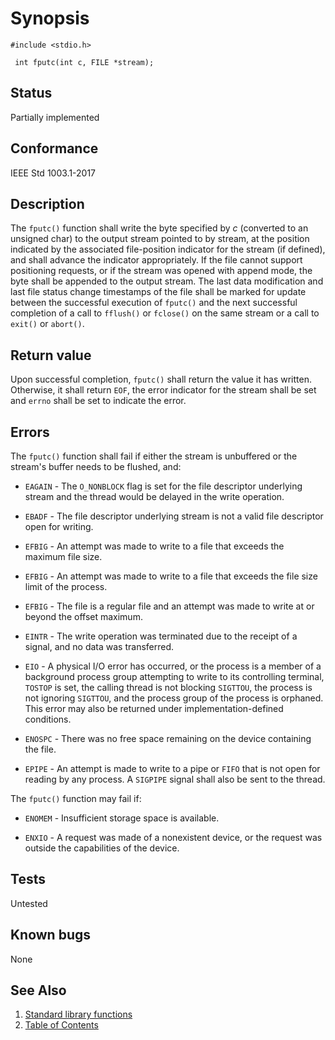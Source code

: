 # Synopsis 
`#include <stdio.h>`</br>

` int fputc(int c, FILE *stream);`</br>

## Status
Partially implemented
## Conformance
IEEE Std 1003.1-2017
## Description

The `fputc()` function shall write the byte specified by _c_ (converted to an unsigned char) to the output
stream pointed to by stream, at the position indicated by the associated file-position indicator for the stream (if
defined), and shall advance the indicator appropriately. If the file cannot support positioning requests, or if the stream was
opened with append mode, the byte shall be appended to the output stream.
The
last data modification and last file status change timestamps of the file shall be marked for update between the successful
execution of `fputc()` and the next successful completion of a call to `fflush()`
or `fclose()` on the same stream or a call to `exit()` or `abort()`. 


## Return value


Upon successful completion, `fputc()` shall return the value it has written. Otherwise, it shall return `EOF`, the error indicator for the stream shall be set and `errno` shall be set to indicate the error.


## Errors


The `fputc()` function shall fail if either the stream is unbuffered or the stream's buffer needs to be
flushed, and:


 * `EAGAIN` - The `O_NONBLOCK` flag is set for the file descriptor underlying stream and the thread would be delayed in the write operation.


 * `EBADF` - The file descriptor underlying stream is not a valid file descriptor open for writing. 

 * `EFBIG` - An attempt was made to write to a file that exceeds the maximum file size. 

 * `EFBIG` - An attempt was made to write to a file that exceeds the file size limit of the process. 

 * `EFBIG` - The file is a regular file and an attempt was made to write at or beyond the offset maximum. 

 * `EINTR` - The write operation was terminated due to the receipt of a signal, and no data was transferred. 

 * `EIO` - A physical I/O error has occurred, or the process is a member of a background process group attempting to write to its controlling
terminal, `TOSTOP` is set, the calling thread is not blocking `SIGTTOU`, the process is not ignoring `SIGTTOU`, and the process group of
the process is orphaned. This error may also be returned under implementation-defined conditions. 

 * `ENOSPC` - There was no free space remaining on the device containing the file. 

 * `EPIPE` - An attempt is made to write to a pipe or `FIFO` that is not open for reading by any process. A `SIGPIPE` signal shall also be sent to the
thread. 


The `fputc()` function may fail if:

 * `ENOMEM` - Insufficient storage space is available. 

 * `ENXIO` - A request was made of a nonexistent device, or the request was outside the capabilities of the device. 

## Tests

Untested

## Known bugs

None

## See Also 
1. [Standard library functions](../README.md)
2. [Table of Contents](../../../README.md)
